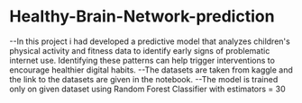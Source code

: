 # Healthy-Brain-Network-prediction
--In this project i had developed a predictive model that analyzes children's physical activity and fitness data to identify early signs of problematic internet use. Identifying these patterns can help trigger interventions to encourage healthier digital habits.
--The datasets are taken from kaggle and the link to the datasets are given in the notebook.
--The model is trained only on given dataset using Random Forest Classifier with estimators = 30
